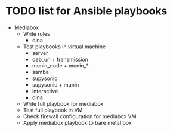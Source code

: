 # TODO list for Ansible playbooks

- Mediabox
    - Write roles
        - dlna
    - Test playbooks in virtual machine
        - server
        - deb_url + transmission
        - munin_node + munin_*
        - samba
        - supysonic
        - supysonic + munin
        - interactive
        - dlna
    - Write full playbook for mediabox
    - Test full playbook in VM
    - Check firewall configuration for mediabox VM
    - Apply mediabox playbook to bare metal box
